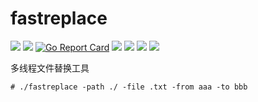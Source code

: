 # fastreplace

[<img src="https://img.shields.io/github/license/esrrhs/fastreplace">](https://github.com/esrrhs/fastreplace)
[<img src="https://img.shields.io/github/languages/top/esrrhs/fastreplace">](https://github.com/esrrhs/fastreplace)
[![Go Report Card](https://goreportcard.com/badge/github.com/esrrhs/fastreplace)](https://goreportcard.com/report/github.com/esrrhs/fastreplace)
[<img src="https://img.shields.io/github/v/release/esrrhs/fastreplace">](https://github.com/esrrhs/fastreplace/releases)
[<img src="https://img.shields.io/github/downloads/esrrhs/fastreplace/total">](https://github.com/esrrhs/fastreplace/releases)
[<img src="https://img.shields.io/docker/pulls/esrrhs/fastreplace">](https://hub.docker.com/repository/docker/esrrhs/fastreplace)
[<img src="https://img.shields.io/github/workflow/status/esrrhs/fastreplace/Go">](https://github.com/esrrhs/fastreplace/actions)

多线程文件替换工具
```
# ./fastreplace -path ./ -file .txt -from aaa -to bbb
```

